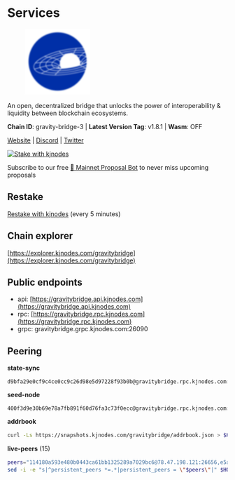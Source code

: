 # Services

<figure><img src="https://raw.githubusercontent.com/kj89/cosmos-images/main/logos/gravitybridge.png" width="150" alt=""><figcaption></figcaption></figure>

An open, decentralized bridge that unlocks the power of  interoperability & liquidity between blockchain ecosystems.

**Chain ID**: gravity-bridge-3 | **Latest Version Tag**: v1.8.1 | **Wasm**: OFF

[Website](https://www.gravitybridge.net) | [Discord](https://discord.gg/ARV8dTSjAk) | [Twitter](https://twitter.com/gravity_bridge)

[![Stake with kjnodes](https://i.ibb.co/cr44Q8j/button-stake-with-kjnodes.png)](https://restake.app/gravitybridge/gravityvaloper1nw3uavthnjwsgrrjzav2wdg9m0pw7k4fc7hvlz)

Subscribe to our free [🤖 Mainnet Proposal Bot](https://t.me/kjnodes_proposal_bot) to never miss upcoming proposals

## Restake

[Restake with kjnodes](https://restake.app/gravitybridge/gravityvaloper1nw3uavthnjwsgrrjzav2wdg9m0pw7k4fc7hvlz) (every 5 minutes)
## Chain explorer
[https://explorer.kjnodes.com/gravitybridge](https://explorer.kjnodes.com/gravitybridge)

## Public endpoints

* api: [https://gravitybridge.api.kjnodes.com](https://gravitybridge.api.kjnodes.com)
* rpc: [https://gravitybridge.rpc.kjnodes.com](https://gravitybridge.rpc.kjnodes.com)
* grpc: gravitybridge.grpc.kjnodes.com:26090

## Peering

**state-sync**

```text
d9bfa29e0cf9c4ce0cc9c26d98e5d97228f93b0b@gravitybridge.rpc.kjnodes.com:26656
```

**seed-node**

```text
400f3d9e30b69e78a7fb891f60d76fa3c73f0ecc@gravitybridge.rpc.kjnodes.com:26659
```

**addrbook**
```bash
curl -Ls https://snapshots.kjnodes.com/gravitybridge/addrbook.json > $HOME/.gravity/config/addrbook.json
```

**live-peers** (15)
```bash
peers="114180a593e480b0443ca61bb1325289a7029bc6@78.47.198.121:26656,e5a11a1a8a36f0910755d0fc3546e8e3198283da@18.156.199.4:26656,c4385ec685f08dfd635df6d21be9dfbdfdb52896@161.97.182.71:26656,a460c9af789a48396a2f5ee62e3f7e79a6b84d4f@46.38.243.16:26656,f750840e55b48690e6078fca417dace5433a2e8b@65.108.135.212:23656,ddf8f9ff250f760228c667d256d16ed4f1880c27@65.109.43.75:27010,7a05c69e10c76348e4fadeda5e0803ff4804e183@188.34.180.92:26656,74efecf52ba78626d4ba796fb6073fa9cb26b19e@65.108.11.250:26656,a9e9c67632880147aad2517c9ee19cac6d9d052e@193.17.92.212:26656,2acf8add94531707982f17b91192866ad02de504@154.12.227.186:26656,70ff1535443969705182c9473cc66773fbc12c09@15.235.13.145:26656,d9bfa29e0cf9c4ce0cc9c26d98e5d97228f93b0b@65.109.88.38:26656,3eae7c785e7038b3c1376dc2fc8e6cff9d0ad709@65.108.121.110:14656,c4666a5c897463492246983fdc78ab20f32dc0c0@50.21.167.179:26656,df243a4c65b436fb4c81bf71b83ce9de865fea5a@213.239.207.165:26656"
sed -i -e "s|^persistent_peers *=.*|persistent_peers = \"$peers\"|" $HOME/.gravity/config/config.toml
```
